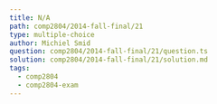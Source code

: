 ```yaml
---
title: N/A
path: comp2804/2014-fall-final/21
type: multiple-choice
author: Michiel Smid
question: comp2804/2014-fall-final/21/question.ts
solution: comp2804/2014-fall-final/21/solution.md
tags:
  - comp2804
  - comp2804-exam
---
```

